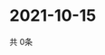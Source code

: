 # 2021-10-15
  共 0条

  <!-- BEGIN -->
  <!-- 最后更新时间Fri Oct 15 2021 01:52:17 GMT+0000 (Coordinated Universal Time) -->
  
  <!-- END -->
  
  